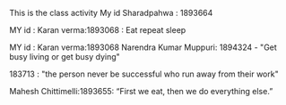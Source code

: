 This is the class activity
My id Sharadpahwa : 1893664

MY id : Karan verma:1893068 : Eat repeat sleep

MY id : Karan verma:1893068
Narendra Kumar Muppuri: 1894324 - "Get busy living or get busy dying"

183713 : "the person never be successful who run away from their work"





Mahesh Chittimelli:1893655: “First we eat, then we do everything else.”


